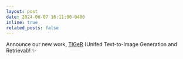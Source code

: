 ```yaml
---
layout: post
date: 2024-06-07 16:11:00-0400
inline: true
related_posts: false
---
```


Announce our new work, [TIGeR](https://tiger-t2i.github.io/) (Unifed Text-to-Image Generation and Retrieval)! :sparkles:

